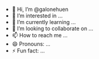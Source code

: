 - 👋 Hi, I’m @galonehuen
- 👀 I’m interested in ...
- 🌱 I’m currently learning ...
- 💞️ I’m looking to collaborate on ...
- 📫 How to reach me ...
- 😄 Pronouns: ...
- ⚡ Fun fact: ...

<!---
galonehuen/galonehuen is a ✨ special ✨ repository because its `README.md` (this file) appears on your GitHub profile.
You can click the Preview link to take a look at your changes.
--->
